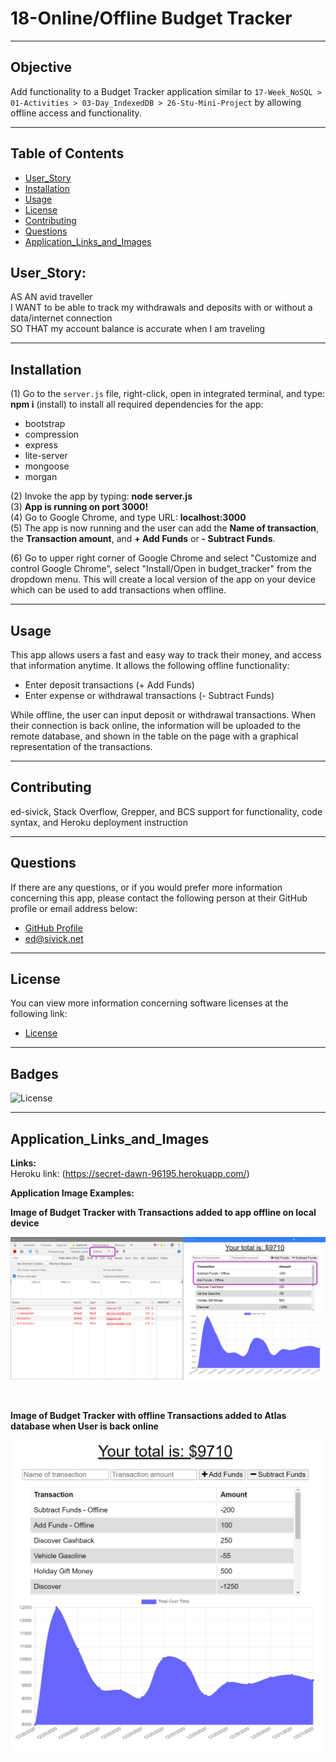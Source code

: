 # 18-Online/Offline Budget Tracker
___
## Objective
Add functionality to a Budget Tracker application similar to `17-Week_NoSQL > 01-Activities > 03-Day_IndexedDB > 26-Stu-Mini-Project` by allowing offline access and functionality.
___
## Table of Contents
* [User_Story](#user_story)
* [Installation](#installation)
* [Usage](#usage)
* [License](#license)
* [Contributing](#contributing)
* [Questions](#questions)
* [Application_Links_and_Images](#application_links_and_images)
## User_Story:
AS AN avid traveller  
I WANT to be able to track my withdrawals and deposits with or without a data/internet connection   
SO THAT my account balance is accurate when I am traveling  
___
## Installation
(1) Go to the `server.js` file, right-click, open in integrated terminal, and type: **npm i** (install) to install all required dependencies for the app:   
   - bootstrap
   - compression
   - express
   - lite-server
   - mongoose
   - morgan  

(2) Invoke the app by typing: **node server.js**    
(3) **App is running on port 3000!**   
(4) Go to Google Chrome, and type URL: **localhost:3000**   
(5) The app is now running and the user can add the **Name of transaction**, the **Transaction amount**, and **+ Add Funds** or **- Subtract Funds**.  

(6) Go to upper right corner of Google Chrome and select "Customize and control Google Chrome", select "Install/Open in budget_tracker" from the dropdown menu.  This will create a local version of the app on your device which can be used to add transactions when offline.
   
_____
## Usage
This app allows users a fast and easy way to track their money, and access that information anytime. It allows the following offline functionality:
- Enter deposit transactions (+ Add Funds)
- Enter expense or withdrawal transactions (- Subtract Funds)

While offline, the user can input deposit or withdrawal transactions. When their connection is back online, the information will be uploaded to the remote database, and shown in the table on the page with a graphical representation of the transactions.

_____
## Contributing
ed-sivick, Stack Overflow, Grepper, and BCS support for functionality, code syntax, and Heroku deployment instruction
_____
## Questions
If there are any questions, or if you would prefer more information concerning this app,
please contact the following person at their GitHub profile or email address below:

* [GitHub Profile](https://github.com/ed-sivick)
* ed@sivick.net
_____
## License
You can view more information concerning software licenses at the following link:

* [License](https://opensource.org/licenses/MIT)
_____
## Badges
![License](https://img.shields.io/badge/License-MIT-blue.svg "License Badge")
___
## Application_Links_and_Images  
**Links:**  
Heroku link: (https://secret-dawn-96195.herokuapp.com/)   

**Application Image Examples:** 
<p><strong>Image of Budget Tracker with Transactions added to app offline on local device</strong></p>
<p align="left">
  <img src="public/images/transaction-offline1.png" width="800" title="Image of Budget Tracker with Transactions added to app offline on local device" alt="Image of Budget Tracker with Transactions added to app offline on local device">
  </p><br>
  
<p><strong>Image of Budget Tracker with offline Transactions added to Atlas database when User is back online</strong></p>
<p align="left">
  <img src="public/images/transaction-online1.png" width="800" title="Image of Budget Tracker with offline Transactions added to Atlas database when User is back online" alt="Image of Budget Tracker with offline Transactions added to Atlas database when User is back online">
  </p><br>